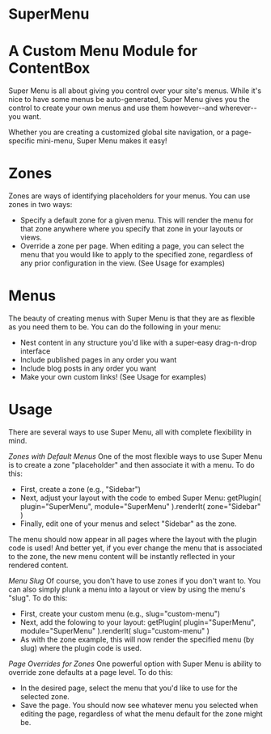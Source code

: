 SuperMenu
=========

A Custom Menu Module for ContentBox
===================================
Super Menu is all about giving you control over your site's menus. While it's nice to have some menus be auto-generated, Super Menu gives you the control to create your own menus and use them however--and wherever--you want.

Whether you are creating a customized global site navigation, or a page-specific mini-menu, Super Menu makes it easy!

Zones
=====
Zones are ways of identifying placeholders for your menus. You can use zones in two ways:

* Specify a default zone for a given menu. This will render the menu for that zone anywhere where you specify that zone in your layouts or views.
* Override a zone per page. When editing a page, you can select the menu that you would like to apply to the specified zone, regardless of any prior configuration in the view.
(See Usage for examples)

Menus
=====
The beauty of creating menus with Super Menu is that they are as flexible as you need them to be. You can do the following in your menu:

* Nest content in any structure you'd like with a super-easy drag-n-drop interface
* Include published pages in any order you want
* Include blog posts in any order you want
* Make your own custom links!
(See Usage for examples)

Usage
=====
There are several ways to use Super Menu, all with complete flexibility in mind.

*Zones with Default Menus*
One of the most flexible ways to use Super Menu is to create a zone "placeholder" and then associate it with a menu. To do this:

* First, create a zone (e.g., "Sidebar")
* Next, adjust your layout with the code to embed Super Menu:
getPlugin( plugin="SuperMenu", module="SuperMenu" ).renderIt( zone="Sidebar" )
* Finally, edit one of your menus and select "Sidebar" as the zone.

The menu should now appear in all pages where the layout with the plugin code is used! And better yet, if you ever change the menu that is associated to the zone, the new menu content will be instantly reflected in your rendered content.

*Menu Slug*
Of course, you don't have to use zones if you don't want to. You can also simply plunk a menu into a layout or view by using the menu's "slug". To do this:

* First, create your custom menu (e.g., slug="custom-menu")
* Next, add the folowing to your layout:
getPlugin( plugin="SuperMenu", module="SuperMenu" ).renderIt( slug="custom-menu" )
* As with the zone example, this will now render the specified menu (by slug) where the plugin code is used.

*Page Overrides for Zones*
One powerful option with Super Menu is ability to override zone defaults at a page level. To do this:

* In the desired page, select the menu that you'd like to use for the selected zone.
* Save the page.
You should now see whatever menu you selected when editing the page, regardless of what the menu default for the zone might be.
